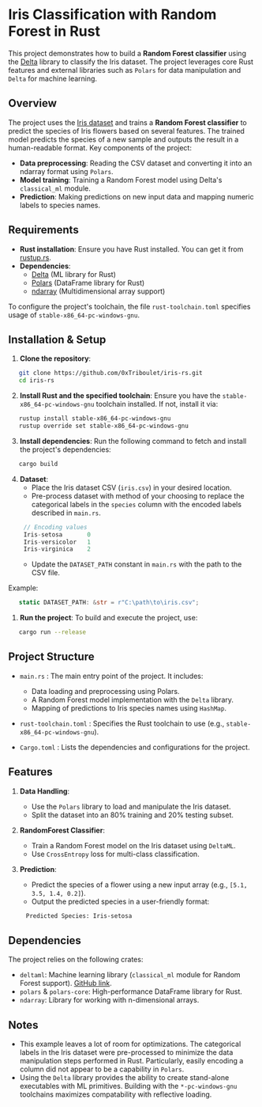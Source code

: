 # Iris Classification with Random Forest in Rust
This project demonstrates how to build a **Random Forest classifier** using the [Delta](https://github.com/blackportal-ai/delta) library to classify the Iris dataset. The project leverages core Rust features and external libraries such as `Polars` for data manipulation and `Delta` for machine learning.
## Overview
The project uses the [Iris dataset](https://www.kaggle.com/datasets/arshid/iris-flower-dataset) and trains a **Random Forest classifier** to predict the species of Iris flowers based on several features. The trained model predicts the species of a new sample and outputs the result in a human-readable format.
Key components of the project:
- **Data preprocessing**: Reading the CSV dataset and converting it into an ndarray format using `Polars`.
- **Model training**: Training a Random Forest model using Delta's `classical_ml` module.
- **Prediction**: Making predictions on new input data and mapping numeric labels to species names.

## Requirements
- **Rust installation**: Ensure you have Rust installed. You can get it from [rustup.rs](https://rustup.rs/).
- **Dependencies**:
    - [Delta](https://github.com/blackportal-ai/delta) (ML library for Rust)
    - [Polars](https://github.com/pola-rs/polars) (DataFrame library for Rust)
    - [ndarray](https://docs.rs/ndarray) (Multidimensional array support)

To configure the project's toolchain, the file `rust-toolchain.toml` specifies usage of `stable-x86_64-pc-windows-gnu`.
## Installation & Setup
1. **Clone the repository**:
``` bash
   git clone https://github.com/0xTriboulet/iris-rs.git
   cd iris-rs
```
2. **Install Rust and the specified toolchain**: Ensure you have the `stable-x86_64-pc-windows-gnu` toolchain installed. If not, install it via:
``` bash
   rustup install stable-x86_64-pc-windows-gnu
   rustup override set stable-x86_64-pc-windows-gnu
```
3. **Install dependencies**: Run the following command to fetch and install the project's dependencies:
``` bash
   cargo build
```
4. **Dataset**:
    - Place the Iris dataset CSV (`iris.csv`) in your desired location.
    - Pre-process dataset with method of your choosing to replace the categorical labels in the `species` column with the encoded labels described in `main.rs`.
   ```rust
    // Encoding values
    Iris-setosa       0 
    Iris-versicolor   1
    Iris-virginica    2
    ```
    - Update the `DATASET_PATH` constant in `main.rs` with the path to the CSV file.

Example:
``` rust
   static DATASET_PATH: &str = r"C:\path\to\iris.csv";
```
1. **Run the project**: To build and execute the project, use:
``` bash
   cargo run --release
```
## Project Structure
- `main.rs` : The main entry point of the project. It includes:
    - Data loading and preprocessing using Polars.
    - A Random Forest model implementation with the `Delta` library.
    - Mapping of predictions to Iris species names using `HashMap`.

- `rust-toolchain.toml` : Specifies the Rust toolchain to use (e.g., `stable-x86_64-pc-windows-gnu`).
- `Cargo.toml` : Lists the dependencies and configurations for the project.

## Features
1. **Data Handling**:
    - Use the `Polars` library to load and manipulate the Iris dataset.
    - Split the dataset into an 80% training and 20% testing subset.

2. **RandomForest Classifier**:
    - Train a Random Forest model on the Iris dataset using `DeltaML`.
    - Use `CrossEntropy` loss for multi-class classification.

3. **Prediction**:
    - Predict the species of a flower using a new input array (e.g., `[5.1, 3.5, 1.4, 0.2]`).
    - Output the predicted species in a user-friendly format:
``` bash
     Predicted Species: Iris-setosa
```
## Dependencies
The project relies on the following crates:
- `deltaml`: Machine learning library (`classical_ml` module for Random Forest support). [GitHub link](https://github.com/blackportal-ai/delta).
- `polars` & `polars-core`: High-performance DataFrame library for Rust.
- `ndarray`: Library for working with n-dimensional arrays.

## Notes

- This example leaves a lot of room for optimizations. The categorical labels in the Iris dataset were pre-processed to minimize the data manipulation steps performed in Rust. Particularly, easily encoding a column did not appear to be a capability in `Polars`.
- Using the `Delta` library provides  the ability to create stand-alone executables with ML primitives. Building with the `*-pc-windows-gnu` toolchains maximizes compatability with reflective loading.